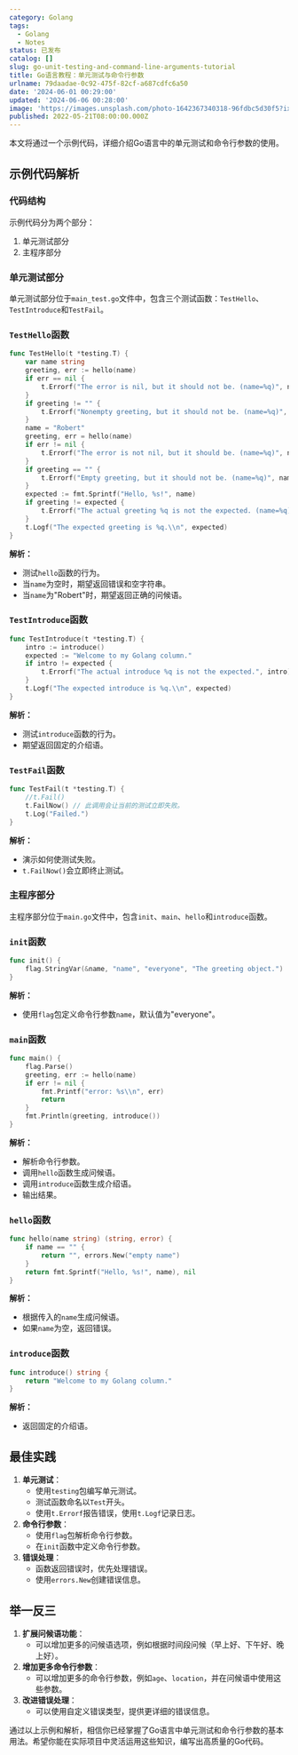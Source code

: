 ```yaml
---
category: Golang
tags:
  - Golang
  - Notes
status: 已发布
catalog: []
slug: go-unit-testing-and-command-line-arguments-tutorial
title: Go语言教程：单元测试与命令行参数
urlname: 79daadae-0c92-475f-82cf-a687cdfc6a50
date: '2024-06-01 00:29:00'
updated: '2024-06-06 00:28:00'
image: 'https://images.unsplash.com/photo-1642367340318-96fdbc5d30f5?ixlib=rb-4.0.3&q=85&fm=jpg&crop=entropy&cs=srgb'
published: 2022-05-21T08:00:00.000Z
---
```


本文将通过一个示例代码，详细介绍Go语言中的单元测试和命令行参数的使用。


## 示例代码解析


### 代码结构


示例代码分为两个部分：

1. 单元测试部分
2. 主程序部分

### 单元测试部分


单元测试部分位于`main_test.go`文件中，包含三个测试函数：`TestHello`、`TestIntroduce`和`TestFail`。


### `TestHello`函数


```go
func TestHello(t *testing.T) {
	var name string
	greeting, err := hello(name)
	if err == nil {
		t.Errorf("The error is nil, but it should not be. (name=%q)", name)
	}
	if greeting != "" {
		t.Errorf("Nonempty greeting, but it should not be. (name=%q)", name)
	}
	name = "Robert"
	greeting, err = hello(name)
	if err != nil {
		t.Errorf("The error is not nil, but it should be. (name=%q)", name)
	}
	if greeting == "" {
		t.Errorf("Empty greeting, but it should not be. (name=%q)", name)
	}
	expected := fmt.Sprintf("Hello, %s!", name)
	if greeting != expected {
		t.Errorf("The actual greeting %q is not the expected. (name=%q)", greeting, name)
	}
	t.Logf("The expected greeting is %q.\\n", expected)
}

```


**解析：**

- 测试`hello`函数的行为。
- 当`name`为空时，期望返回错误和空字符串。
- 当`name`为"Robert"时，期望返回正确的问候语。

### `TestIntroduce`函数


```go
func TestIntroduce(t *testing.T) {
	intro := introduce()
	expected := "Welcome to my Golang column."
	if intro != expected {
		t.Errorf("The actual introduce %q is not the expected.", intro)
	}
	t.Logf("The expected introduce is %q.\\n", expected)
}

```


**解析：**

- 测试`introduce`函数的行为。
- 期望返回固定的介绍语。

### `TestFail`函数


```go
func TestFail(t *testing.T) {
	//t.Fail()
	t.FailNow() // 此调用会让当前的测试立即失败。
	t.Log("Failed.")
}

```


**解析：**

- 演示如何使测试失败。
- `t.FailNow()`会立即终止测试。

### 主程序部分


主程序部分位于`main.go`文件中，包含`init`、`main`、`hello`和`introduce`函数。


### `init`函数


```go
func init() {
	flag.StringVar(&name, "name", "everyone", "The greeting object.")
}

```


**解析：**

- 使用`flag`包定义命令行参数`name`，默认值为"everyone"。

### `main`函数


```go
func main() {
	flag.Parse()
	greeting, err := hello(name)
	if err != nil {
		fmt.Printf("error: %s\\n", err)
		return
	}
	fmt.Println(greeting, introduce())
}

```


**解析：**

- 解析命令行参数。
- 调用`hello`函数生成问候语。
- 调用`introduce`函数生成介绍语。
- 输出结果。

### `hello`函数


```go
func hello(name string) (string, error) {
	if name == "" {
		return "", errors.New("empty name")
	}
	return fmt.Sprintf("Hello, %s!", name), nil
}

```


**解析：**

- 根据传入的`name`生成问候语。
- 如果`name`为空，返回错误。

### `introduce`函数


```go
func introduce() string {
	return "Welcome to my Golang column."
}

```


**解析：**

- 返回固定的介绍语。

## 最佳实践

1. **单元测试**：
	- 使用`testing`包编写单元测试。
	- 测试函数命名以`Test`开头。
	- 使用`t.Errorf`报告错误，使用`t.Logf`记录日志。
2. **命令行参数**：
	- 使用`flag`包解析命令行参数。
	- 在`init`函数中定义命令行参数。
3. **错误处理**：
	- 函数返回错误时，优先处理错误。
	- 使用`errors.New`创建错误信息。

## 举一反三

1. **扩展问候语功能**：
	- 可以增加更多的问候语选项，例如根据时间段问候（早上好、下午好、晚上好）。
2. **增加更多命令行参数**：
	- 可以增加更多的命令行参数，例如`age`、`location`，并在问候语中使用这些参数。
3. **改进错误处理**：
	- 可以使用自定义错误类型，提供更详细的错误信息。

通过以上示例和解析，相信你已经掌握了Go语言中单元测试和命令行参数的基本用法。希望你能在实际项目中灵活运用这些知识，编写出高质量的Go代码。

